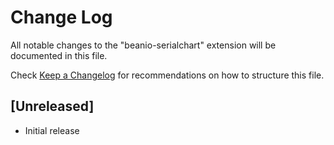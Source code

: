 # Change Log

All notable changes to the "beanio-serialchart" extension will be documented in this file.

Check [Keep a Changelog](http://keepachangelog.com/) for recommendations on how to structure this file.

## [Unreleased]

- Initial release